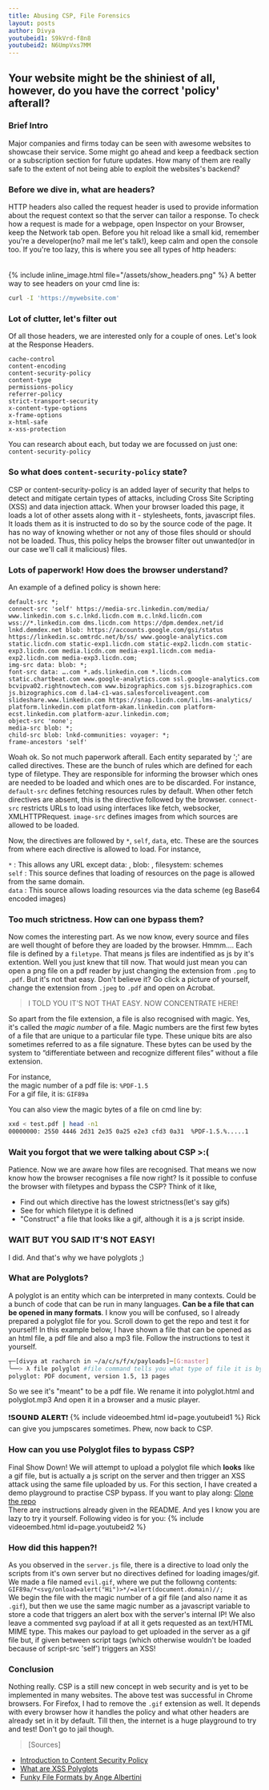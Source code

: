 ```yaml
---
title: Abusing CSP, File Forensics
layout: posts
author: Divya
youtubeid1: S9kVrd-f8n8
youtubeid2: N6UmpVxs7MM
---
```

## Your website might be the shiniest of all, however, do you have the correct 'policy' afterall?

### Brief Intro
Major companies and firms today can be seen with awesome websites to showcase their service.
Some might go ahead and keep a feedback section or a subscription section for future updates.
How many of them are really safe to the extent of not being able to exploit the websites's backend?

### Before we dive in, what are headers?
HTTP headers also called the request header is used to provide information about the request context
so that the server can tailor a response.
To check how a request is made for a webpage, open Inspector on your Browser, keep the Network tab open.
Before you hit reload like a small kid, remember you're a developer(no? mail me let's talk!), keep calm and open the console too.
If you're too lazy, this is where you see all types of http headers:
<br><br><br>
{% include inline_image.html file="/assets/show_headers.png" %}
A better way to see headers on your cmd line is:
```bash
curl -I 'https://mywebsite.com'
```

### Lot of clutter, let's filter out
Of all those headers, we are interested only for a couple of ones. Let's look at the Response Headers.
```
cache-control
content-encoding
content-security-policy
content-type
permissions-policy
referrer-policy
strict-transport-security
x-content-type-options
x-frame-options
x-html-safe
x-xss-protection
```
You can research about each, but today we are focussed on just one: `content-security-policy`

### So what does `content-security-policy` state? 
CSP or content-security-policy is an added layer of security that helps to detect and mitigate certain types of attacks, including Cross Site Scripting (XSS) and data injection attack.
When your browser loaded this page, it loads a lot of other assets along with it - stylesheets, fonts, javascript files.
It loads them as it is instructed to do so by the source code of the page. It has no way of knowing whether or not any of those files should or should not be loaded.
Thus, this policy helps the browser filter out unwanted(or in our case we'll call it malicious) files.

### Lots of paperwork! How does the browser understand?
An example of a defined policy is shown here:
```
default-src *; 
connect-src 'self' https://media-src.linkedin.com/media/ www.linkedin.com s.c.lnkd.licdn.com m.c.lnkd.licdn.com wss://*.linkedin.com dms.licdn.com https://dpm.demdex.net/id lnkd.demdex.net blob: https://accounts.google.com/gsi/status https://linkedin.sc.omtrdc.net/b/ss/ www.google-analytics.com static.licdn.com static-exp1.licdn.com static-exp2.licdn.com static-exp3.licdn.com media.licdn.com media-exp1.licdn.com media-exp2.licdn.com media-exp3.licdn.com;
img-src data: blob: *;
font-src data: ….com *.ads.linkedin.com *.licdn.com static.chartbeat.com www.google-analytics.com ssl.google-analytics.com bcvipva02.rightnowtech.com www.bizographics.com sjs.bizographics.com js.bizographics.com d.la4-c1-was.salesforceliveagent.com slideshare.www.linkedin.com https://snap.licdn.com/li.lms-analytics/ platform.linkedin.com platform-akam.linkedin.com platform-ecst.linkedin.com platform-azur.linkedin.com;
object-src 'none';
media-src blob: *;
child-src blob: lnkd-communities: voyager: *;
frame-ancestors 'self'
```

Woah ok. So not much paperwork afterall. Each entity separated by ';' are called directives.
These are the bunch of rules which are defined for each type of filetype. They are responsible for informing the browser
which ones are needed to be loaded and which ones are to be discarded. For instance,
`default-src` defines fetching resources rules by default. When other fetch directives are absent, this is the directive followed by the browser.
`connect-src` restricts URLs to load using interfaces like fetch, websocker, XMLHTTPRequest.
`image-src` defines images from which sources are allowed to be loaded.

Now, the directives are followed by `*`, `self`, `data`, etc. These are the sources from where each directive is allowed to load.
For instance, 

`*` : This allows any URL except data: , blob: , filesystem: schemes<br>
`self` : This source defines that loading of resources on the page is  allowed from the same domain.<br>
`data` : This source allows loading resources via the data scheme (eg Base64 encoded images)

### Too much strictness. How can one bypass them?
Now comes the interesting part. As we now know, every source and files are well thought of before they are loaded by the browser. Hmmm....
Each file is defined by a `filetype`. That means js files are indentified as js by it's extention. 
Well you just knew that till now. That would just mean you can open a png file on a pdf reader by just changing the extension from `.png` to `.pdf`.
But it's not that easy. Don't believe it? Go click a picture of yourself, change the extension from `.jpeg` to `.pdf` and open on Acrobat.

> I TOLD YOU IT'S NOT THAT EASY. NOW CONCENTRATE HERE!

So apart from the file extension, a file is also recognised with magic. Yes, it's called the _magic number_ of a file.
Magic numbers are the first few bytes of a file that are unique to a particular file type. 
These unique bits are also sometimes referred to as a file signature. 
These bytes can be used by the system to “differentiate between and recognize different files” without a file extension.

For instance,<br>
the magic number of a pdf file is: `%PDF-1.5`<br>For a gif file, it is: `GIF89a`

You can also view the magic bytes of a file on cmd line by:
```bash
xxd < test.pdf | head -n1
00000000: 2550 4446 2d31 2e35 0a25 e2e3 cfd3 0a31  %PDF-1.5.%.....1
```

### Wait you forgot that we were talking about CSP >:(
Patience. Now we are aware how files are recognised. That means we now know how the browser recognises a file now right?
Is it possible to confuse the browser with filetypes and bypass the CSP? Think of it like,
- Find out which directive has the lowest strictness(let's say gifs)
- See for which filetype it is defined
- "Construct" a file that looks like a gif, although it is a js script inside.

### WAIT BUT YOU SAID IT'S NOT EASY!
I did. And that's why we have polyglots ;)

### What are Polyglots?
A polyglot is an entity which can be interpreted in many contexts. Could be a bunch of code that can be run in many
languages. **Can be a file that can be opened in many formats**.
I know you will be confused, so I already prepared a polyglot file for you. Scroll down to get the repo and test it for
yourself!
In this example below, I have shown a file that can be opened as an html file, a pdf file and also a mp3 file. Follow
the instructions to test it yourself.
```bash
┬─[divya at racharch in ~/a/c/s/f/x/payloads]─[G:master]
╰──> λ file polyglot #file command tells you what type of file it is by reading it's magic number
polyglot: PDF document, version 1.5, 13 pages
```
So we see it's "meant" to be a pdf file. We rename it into polyglot.html and polyglot.mp3
And open it in a browser and a music player.<br><br>❗𝗦𝗢𝗨𝗡𝗗 𝗔𝗟𝗘𝗥𝗧❗
{% include videoembed.html id=page.youtubeid1 %}
Rick can give you jumpscares sometimes.
Phew, now back to CSP.

### How can you use Polyglot files to bypass CSP?
Final Show Down! We will attempt to upload a polyglot file which **looks** like a gif file, but is actually a js script on the server
and then trigger an XSS attack using the same file uploaded by us.
For this section, I have created a demo playground to practise CSP bypass. If you want to play along:
[Clone the repo](https://github.com/rachejazz/csp-xss-demo)
<br>There are instructions already given in the README.
And yes I know you are lazy to try it yourself. Following video is for you:
{% include videoembed.html id=page.youtubeid2 %}

### How did this happen?!
As you observed in the `server.js` file, there is a directive to load only the scripts from it's own server but  no
directives defined for loading images/gif. We made a file named `evil.gif`, where we put the followng contents: 
<br>	`GIF89a/*<svg/onload=alert("Hi")>*/=alert(document.domain)//;`
<br>We begin the file with the magic number of a gif file (and also name it as `.gif`), but then we use the same magic number
as a javascript variable to store a code that triggers an alert box with the server's internal IP!
We also leave a commented svg payload if at all it gets requested as an text/HTML MIME type.
This makes our payload to get uploaded in the server as a gif file but, if given between script tags (which otherwise wouldn't be loaded because of script-src 'self') triggers an XSS!

### Conclusion
Nothing really. CSP is a still new concept in web security and is yet to be implemented in many websites. The above test
was successful in Chrome browsers. For Firefox, I had to remove the `.gif` extension as well. It depends with every
browser how it handles the policy and what other headers are already set in it by default.
Till then, the internet is a huge playground to try and test! Don't go to jail though.

> [Sources]
- [Introduction to Content Security Policy](https://scotthelme.co.uk/content-security-policy-an-introduction/)
- [What are XSS Polyglots](https://security.szurek.pl/en/xss-polyglot/)
- [Funky File Formats by Ange Albertini](https://www.youtube.com/watch?v=hdCs6bPM4is)
